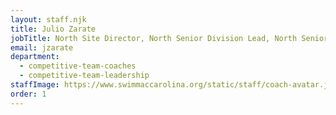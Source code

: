 ```yaml
---
layout: staff.njk
title: Julio Zarate
jobTitle: North Site Director, North Senior Division Lead, North Senior 1 Lead
email: jzarate
department:
  - competitive-team-coaches
  - competitive-team-leadership
staffImage: https://www.swimmaccarolina.org/static/staff/coach-avatar.jpg
order: 1
---
```

